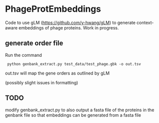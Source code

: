 # PhageProtEmbeddings
Code to use gLM (https://github.com/y-hwang/gLM) to generate context-aware embeddings of phage proteins. Work in progress. 

## generate order file 

Run the command 
```angular2html
 python genbank_extract.py test_data/test_phage.gbk -o out.tsv
```
out.tsv will map the gene orders as outlined by gLM 

(possibly slight issues in formatting)


## TODO 
modify genbank_extract.py to also output a fasta file of the proteins in the genbank file so that embeddings can be generated from a fasta file 
